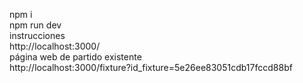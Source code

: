 npm i
</br>
npm run dev
</br>
instrucciones
</br>
http://localhost:3000/
</br>
página web de partido existente
</br>
http://localhost:3000/fixture?id_fixture=5e26ee83051cdb17fccd88bf
